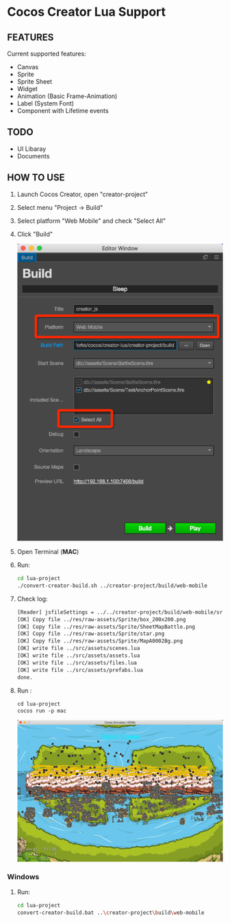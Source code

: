 # Cocos Creator Lua Support

## FEATURES

Current supported features:

-   Canvas
-   Sprite
-   Sprite Sheet
-   Widget
-   Animation (Basic Frame-Animation)
-   Label (System Font)
-   Component with Lifetime events


## TODO

-   UI Libaray
-   Documents


## HOW TO USE


1.  Launch Cocos Creator, open "creator-project"
2.  Select menu "Project -> Build"
3.  Select platform "Web Mobile" and check "Select All"
4.  Click "Build"

    ![](docs/build.png)

5.  Open Terminal (**MAC**)
6.  Run:

    ```bash
    cd lua-project
    ./convert-creator-build.sh ../creator-project/build/web-mobile
    ```

7.  Check log:

    ```txt
    [Reader] jsfileSettings = ../../creator-project/build/web-mobile/src/settings.js
    [OK] Copy file ../res/raw-assets/Sprite/box_200x200.png
    [OK] Copy file ../res/raw-assets/Sprite/SheetMapBattle.png
    [OK] Copy file ../res/raw-assets/Sprite/star.png
    [OK] Copy file ../res/raw-assets/Sprite/MapA0002Bg.png
    [OK] write file ../src/assets/scenes.lua
    [OK] write file ../src/assets/assets.lua
    [OK] write file ../src/assets/files.lua
    [OK] write file ../src/assets/prefabs.lua
    done.
    ```

8.  Run :

    ```
    cd lua-project
    cocos run -p mac
    ```

    ![](docs/play-scene.gif)

### Windows

1.  Run:

    ```bash
    cd lua-project
    convert-creator-build.bat ..\creator-project\build\web-mobile
    ```

